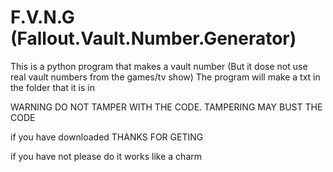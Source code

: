 # F.V.N.G (Fallout.Vault.Number.Generator)

This is a python program that makes a vault number (But it dose not use real vault numbers from the games/tv show)
The program will make a txt in the folder that it is in

WARNING DO NOT TAMPER WITH THE CODE. TAMPERING MAY BUST THE CODE

if you have downloaded THANKS FOR GETING

if you have not please do it works like a charm
